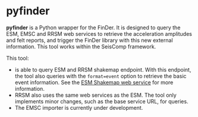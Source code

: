 # pyfinder
**pyfinder** is a Python wrapper for the FinDer. It is designed to query the ESM, EMSC and RRSM web services to retrieve the acceleration amplitudes and felt reports, and trigger the FinDer library with this new external information. This tool works within the SeisComp framework.

This tool:
- is able to query ESM and RRSM shakemap endpoint. With this endpoint, the tool also queries with the ```format=event``` option to retrieve the basic event information. See the [ESM Shakemap web service](https://esm-db.eu//esmws/shakemap/1/query-options.html) for more information. 
- RRSM also uses the same web services as the ESM. The tool only implements minor changes, such as the base service URL, for queries.
- The EMSC importer is currently under development.
